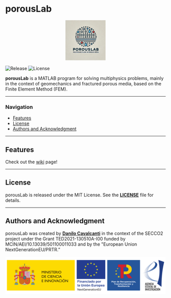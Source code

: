 # porousLab

<p align=center><img height="25.0%" width="25.0%" src="auxiliary/porousLabLogo1.png"></p>

![Release][release-image] 
![License][license-image]

[release-image]: https://img.shields.io/badge/release-1.0.0-green.svg?style=flat 

[license-image]: https://img.shields.io/badge/license-MIT-green.svg?style=flat

**porousLab** is a MATLAB program for solving multiphysics problems, mainly in the context of geomechanics and fractured porous media, based on the Finite Element Method (FEM).

---

### **Navigation**
- [Features](#features)
- [License](#license)
- [Authors and Acknowledgment](#authors-and-acknowledgment)

---

## **Features**

Check out the [wiki](https://github.com/dbcavalcanti/porousLab/wiki) page!

---

## **License**

porousLab is released under the MIT License. See the **[LICENSE](https://www.blackbox.ai/share/LICENSE)** file for details.

---

## **Authors and Acknowledgment**

porousLab was created by **[Danilo Cavalcanti](https://github.com/dbcavalcanti)** in the context of the SECCO2 project under the Grant TED2021-130510A-I00 funded by MCIN/AEI/10.13039/501100011033 and by the "European Union NextGenerationEU/PRTR.”

![SECCO2](figures/SECCO2.png)

